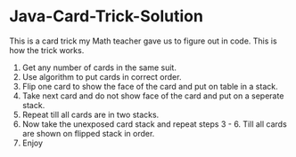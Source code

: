 # Java-Card-Trick-Solution

This is a card trick my Math teacher gave us to figure out in code.  This is how the trick works.	
1. Get any number of cards in the same suit.	
2. Use algorithm to put cards in correct order.	
3. Flip one card to show the face of the card and put on table in a stack.	
4. Take next card and do not show face of the card and put on a seperate stack.	
5. Repeat till all cards are in two stacks.	
6. Now take the unexposed card stack and repeat steps 3 - 6. Till all cards are shown on flipped stack in order.	
7. Enjoy	
